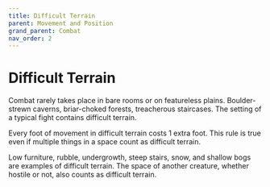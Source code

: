 ```yaml
---
title: Difficult Terrain
parent: Movement and Position
grand_parent: Combat
nav_order: 2
---
```


# Difficult Terrain
Combat rarely takes place in bare rooms or on featureless plains. Boulder-strewn caverns, briar-choked forests, treacherous staircases. The setting of a typical fight contains difficult terrain.

Every foot of movement in difficult terrain costs 1 extra foot. This rule is true even if multiple things in a space count as difficult terrain.

Low furniture, rubble, undergrowth, steep stairs, snow, and shallow bogs are examples of difficult terrain. The space of another creature, whether hostile or not, also counts as difficult terrain.
